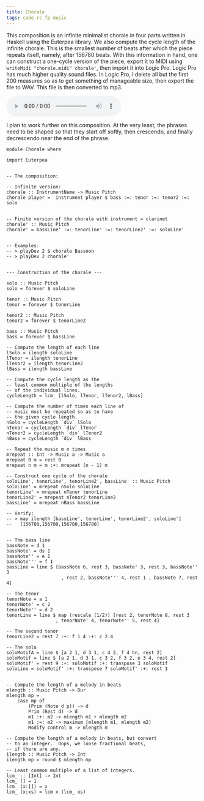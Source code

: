 ```yaml
---
title: Chorale
tags: code rc fp music
---
```


This composition is an infinite minimalist chorale in four parts written in Haskell
using the Euterpea library.  We also compute the cycle length of
the infinite chorale.   This is the smallest number of beats after which the
piece repeats itself, namely, after 156780 beats. With this information in hand, one
can construct a one-cycle version of the piece, export it to MIDI
using `writeMidi "chorale.midi" chorale'`, then import it into Logic Pro.
Logic Pro has much higher quality sound files.  In Logic Pro, I delete
all but the first 200 measures so as to get something of manageable size,
then export the file to WAV.  This file
is then converted to mp3.  

<audio controls>
  <source src="/audio/chorale-2.mp3" type="audio/mpeg">
  Your browser does not support the audio element.
</audio>

I plan to work further on this composition.  At the very least,
the phrases need to be shaped so that they start off softly,
then crescendo, and finally decrescendo near the end of the phrase.

```
module Chorale where

import Euterpea


-- The composition:

-- Infinite version:
chorale :: InstrumentName -> Music Pitch
chorale player =  instrument player $ bass :=: tenor :=: tenor2 :=: solo


-- Finite version of the chorale with instrument = clarinet
chorale' :: Music Pitch
chorale' = bassLine' :=: tenorLine' :=: tenorLine2' :=: soloLine'


-- Examples:
-- > playDev 2 $ chorale Bassoon
-- > playDev 2 chorale'


--- Construction of the chorale ---

solo :: Music Pitch
solo = forever $ soloLine

tenor :: Music Pitch
tenor = forever $ tenorLine

tenor2 :: Music Pitch
tenor2 = forever $ tenorLine2

bass :: Music Pitch
bass = forever $ bassLine

-- Compute the length of each line
lSolo = ilength soloLine
lTenor = ilength tenorLine
lTenor2 = ilength tenorLine2
lBass = ilength bassLine

-- Compute the cycle length as the
-- least common multiple of the lengths
-- of the individual lines.
cycleLength = lcm_ [lSolo, lTenor, lTenor2, lBass]

-- Compute the number of times each line of
-- music must be repeated so as to have
-- the given cycle length.
nSolo = cycleLength `div` lSolo
nTenor = cycleLength `div` lTenor
nTenor2 = cycleLength `div` lTenor2
nBass = cycleLength `div` lBass

-- Repeat the music m n times
mrepeat :: Int -> Music a -> Music a
mrepeat 0 m = rest 0
mrepeat n m = m :+: mrepeat (n - 1) m

-- Construct one cycle of the chorale
soloLine', tenorLine', tenorLine2', bassLine' :: Music Pitch
soloLine' = mrepeat nSolo soloLine
tenorLine' = mrepeat nTenor tenorLine
tenorLine2' = mrepeat nTenor2 tenorLine2
bassLine' = mrepeat nBass bassLine

-- Verify:
-- > map ilength [bassLine', tenorLine', tenorLine2', soloLine']
--   [156780,156780,156780,156780]


-- The bass line
bassNote = d 1
bassNote' = ds 1
bassNote'' = e 1
bassNote''' = f 1
bassLine = line $ [bassNote 6, rest 3, bassNote' 3, rest 3, bassNote'' 3
                    , rest 2, bassNote''' 4, rest 1 , bassNote 7, rest 4]

-- The tenor
tenorNote = a 1
tenorNote' = c 2
tenorNote'' = d 2
tenorLine = line $ map (rescale (1/2)) [rest 2, tenorNote 8, rest 3
                  , tenorNote' 4, tenorNote'' 5, rest 4]

-- The second tenor
tenorLine2 = rest 7 :+: f 1 4 :+: c 2 4

-- The solo
soloMotifA = line $ [a 2 1, d 3 1, c 4 2, f 4 hn, rest 2]
soloMotif = line $ [a 2 1, d 3 1, c 3 2, f 3 2, e 3 4, rest 2]
soloMotif' = rest 9 :+: soloMotif :+: transpose 3 soloMotif
soloLine = soloMotif' :+: transpose 7 soloMotif' :+: rest 1


-- Compute the length of a melody in beats
mlength :: Music Pitch -> Dur
mlength mp =
    case mp of
        (Prim (Note d p)) -> d
        Prim (Rest d) -> d
        m1 :+: m2 -> mlength m1 + mlength m2
        m1 :=: m2 -> maximum [mlength m1, mlength m2]
        Modify control m -> mlength m

-- Compute the length of a melody in beats, but convert
-- to an integer.  Oops, we loose fractional beats,
-- if there are any.
ilength :: Music Pitch -> Int
ilength mp = round $ mlength mp

-- Least common multiple of a list of integers.
lcm_ :: [Int] -> Int
lcm_ [] = 1
lcm_ (x:[]) = x
lcm_ (x:xs) = lcm x (lcm_ xs)
```
